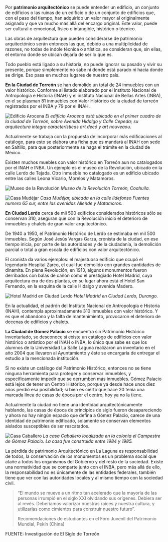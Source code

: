 
Por **patrimonio arquitectónico** se puede entender un edificio, un conjunto de edificios o las ruinas de un edificio o de un conjunto de edificios que, con el paso del tiempo, han adquirido un valor mayor al originalmente asignado y que va mucho más allá del encargo original. Este valor, puede ser cultural o emocional, físico o intangible, histórico o técnico.

Las obras de arquitectura que pueden considerarse de patrimonio arquitectónico serán entonces las que, debido a una multiplicidad de razones, no todas de índole técnica o artística, se consideran que, sin ellas, el entorno donde se ubican dejaría de ser lo que es.

Todo pueblo está ligado a su historia, no puede ignorar su pasado y vivir su presente, porque simplemente no sabe ni donde está parado ni hacia donde se dirige. Eso pasa en muchos lugares de nuestro país.

**En la Ciudad de Torreón** se han demolido un total de 24 inmuebles con un valor histórico. Conforme al listado elaborado por el Instituto Nacional de Antropología e Historia (INAH) y el instituto Nacional de Bellas Artes (INBA), en el se plasman 81 inmuebles con Valor Histórico de la ciudad de torreón registrados por el INBA y 79 por el INAH.

<img class="img-responsive" src="perdida-patrimonio-arquitectonico-la-laguna/edificio-arocena.jpg" alt="Edificio Arocena"> _El edificio Arocena está ubicado en el primer cuadro de la ciudad de Torreón, sobre Avenida Hidalgo y Calle Cepeda; su arquitectura integra características art decó y art nouveaou._

Actualmente se trabaja con la propuesta de incorporar más edificaciones al catálogo, para esto se elabora una ficha que es mandará al INAH con sede en Saltillo, para que posteriormente se haga el trámite en la ciudad de México.

Existen muchos muebles con valor histórico en Torreón aun no catalogados por el INAH e INBA. Un ejemplo es el museo de la Revolución, ubicado en la calle Lerdo de Tejada. Otro inmueble no catalogado es un edificio ubicado entre las calles Leona Vicario, Morelos y Matamoros.

<img class="img-responsive" src="perdida-patrimonio-arquitectonico-la-laguna/museo-revolucion.jpg" alt="Museo de la Revolución"> _Museo de la Revolución Torreón, Coahuila._

<img class="img-responsive" src="perdida-patrimonio-arquitectonico-la-laguna/casa-mudejar.jpg" alt="Casa Mudéjar"> _Casa Mudéjar, ubicada en la calle Ildefonso Fuentes numero 65 sur, entre las avenidas Allende y Matamoros._

**En Ciudad Lerdo** cerca de mil 500 edificios considerados históricos sólo se conservan 310, aseguran que con la Revolución inició el deterioro de inmuebles y chalets de gran valor arquitectónico.

De 1940 a 1950, el Patrimonio Histórico de Lerdo se estimaba en mil 500 inmuebles. Según José Jesús Vargas Garza, cronista de la ciudad, en ese tiempo inicia, por parte de las autoridades y de la ciudadanía, la demolición parcial o total a gran escala de edificios con valor arquitectónico.

El cronista da varios ejemplos: el majestuoso edificio que ocupó el legendario Hospital Zarco, el cual fue demolido con grandes cantidades de dinamita. En plena Revolución, en 1913, algunos monumentos fueron derribados con balas de cañón como el prestigiado Hotel Madrid, cuya arquitectura era de dos plantas, en su lugar ahora está el Hotel San Fernando, en la esquina de la calle Hidalgo y avenida Madero.

<img class="img-responsive" src="perdida-patrimonio-arquitectonico-la-laguna/hotel-madrid.jpg" alt="Hotel Madrid en Ciudad Lerdo"> _Hotel Madrid en Ciudad Lerdo, Durango._

En la actualidad, el padrón del Instituto Nacional de Antropología e Historia (INAH), contempla aproximadamente 310 inmuebles con valor histórico. Y es que el abandono y la falta de mantenimiento, provocaron el deterioro de decenas de edificios y chalets.

**La Ciudad de Gómez Palacio** se encuentra sin Patrimonio Histórico inventariado, se desconoce si existe un catálogo de edificios con valor histórico o artístico por el INAH o INBA, lo único que sabe es que los alumnos de la Universidad La Salle Laguna realizaron un inventario en el año 2004 que llevaron al Ayuntamiento y éste se encargaría de entregar el estudio a la mencionada institución.

Si no existe un catálogo del Patrimonio Histórico, entonces no se tiene ninguna herramienta para proteger y conservar inmuebles, y específicamente impedir que se derrumben más inmuebles.  Gómez Palacio está lejos de tener un Centro Histórico, porque ya desde hace unos diez años perdió esa posibilidad; si bien es cierto que hace 20 tenía una marcada línea de casas de época por el centro, hoy ya no la tiene.

Actualmente la ciudad no tiene una identidad arquitectónicamente hablando, las casas de época de principios de siglo fueron desapareciendo y ahora no hay ningún espacio que defina a Gómez Palacio, carece de una identidad de patrimonio edificado, solamente se conservan elementos aislados susceptibles de ser rescatados.

<img class="img-responsive" src="perdida-patrimonio-arquitectonico-la-laguna/casa-caballero.jpg" alt="Casa Caballero"> _La casa Caballero localizada en la colonia el Campestre de Gómez Palacio. La casa fue construida entre 1984 y 1985._

La pérdida de patrimonio Arquitectónico en La Laguna es responsabilidad de todos, la conservación de los monumentos es un problema social que atañe a todos los organismos del Gobierno y del resto de la sociedad. Existe una normatividad que se comparte junto con el INBA, pero más allá de ello, la responsabilidad no es únicamente de las entidades federales, también tiene que ver con las autoridades locales y al mismo tiempo con la sociedad civil.

> “El mundo se mueve a un ritmo tan acelerado que la mayoría de las personas irrumpió en el siglo XXI olvidando sus orígenes. Debiera ser al revés. Deberíamos valorizar nuestras raíces y nuestra cultura, y utilizarlas como cimientos para construir nuestro futuro”.
>
> Recomendaciones de estudiantes en el Foro Juvenil del Patrimonio Mundial, Pekín (China)

FUENTE: Investigación de El Siglo de Torreón
